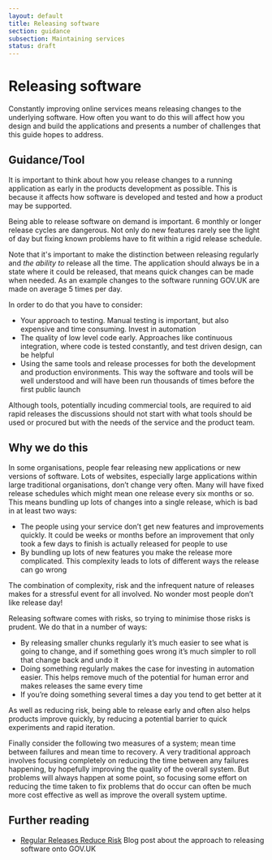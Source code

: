 ```yaml
---
layout: default
title: Releasing software
section: guidance
subsection: Maintaining services
status: draft
---
```

    
# Releasing software
Constantly improving online services means releasing changes to the
underlying software. How often you want to do this will affect how you
design and build the applications and presents a number of challenges
that this guide hopes to address.

## Guidance/Tool

It is important to think about how you release changes to a running
application as early in the products development as possible. This is
because it affects how software is developed and tested and how a
product may be supported.

Being able to release software on demand is important. 6 monthly or
longer release cycles are dangerous. Not only do new features rarely see
the light of day but fixing known problems have to fit within a rigid
release schedule. 

Note that it's important to make the distinction between releasing
regularly and _the ability to_ release all the time. The application
should always be in a state where it could be released, that means quick
changes can be made when needed. As an example changes to the software
running GOV.UK are made on average 5 times per day.

In order to do that you have to consider:

* Your approach to testing. Manual testing is important, but also
  expensive and time consuming. Invest in automation
* The quality of low level code early. Approaches like continuous
  integration, where code is tested constantly, and test driven design,
  can be helpful
* Using the same tools and release processes for both the development and
  production environments. This way the software and tools will be well
  understood and will have been run thousands of times before the first
  public launch

Although tools, potentially incuding commercial tools, are required to
aid rapid releases the discussions should not start with what tools
should be used or procured but with the needs of the service and the product
team.


## Why we do this

In some organisations, people fear releasing new applications or new
versions of software. Lots of websites, especially large applications
within large traditional organisations, don’t change very often. Many
will have fixed release schedules which might mean one release every six
months or so. This means bundling up lots of changes into a single
release, which is bad in at least two ways:

* The people using your service don’t get new features and improvements
  quickly. It could be weeks or months before an improvement that only
  took a few days to finish is actually released for people to use
* By bundling up lots of new features you make the release more
  complicated. This complexity leads to lots of different ways the release
  can go wrong

The combination of complexity, risk and the infrequent nature of
releases makes for a stressful event for all involved. No wonder most
people don’t like release day!

Releasing software comes with risks, so trying to minimise those risks
is prudent. We do that in a number of ways:

* By releasing smaller chunks regularly it’s much easier to see what is
  going to change, and if something goes wrong it’s much simpler to roll
  that change back and undo it
* Doing something regularly makes the case for investing in automation
  easier. This helps remove much of the potential for human error and
  makes releases the same every time
* If you’re doing something several times a day you tend to get better at
  it

As well as reducing risk, being able to release early and often also
helps products improve quickly, by reducing a potential barrier to quick
experiments and rapid iteration.

Finally consider the following two measures of a system; mean time between
failures and mean time to recovery. A very traditional approach involves
focusing completely on reducing the time between any failures happening, by
hopefully improving the quality of the overall system. But problems will
always happen at some point, so focusing some effort on reducing the
time taken to fix problems that do occur can often be much more cost
effective as well as improve the overall system uptime.


## Further reading

* [Regular Releases Reduce Risk](http://digital.cabinetoffice.gov.uk/2012/11/02/regular-releases-reduce-risk/) Blog post about the approach to releasing software onto GOV.UK
